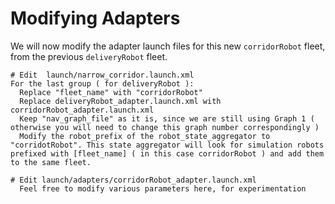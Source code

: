 # Modifying Adapters

We will now modify the adapter launch files for this new `corridorRobot` fleet, from the previous `deliveryRobot` fleet.
```
# Edit  launch/narrow_corridor.launch.xml
For the last group ( for deliveryRobot ):
  Replace "fleet_name" with "corridorRobot"
  Replace deliveryRobot_adapter.launch.xml with corridorRobot_adapter.launch.xml
  Keep "nav_graph_file" as it is, since we are still using Graph 1 ( otherwise you will need to change this graph number correspondingly )
  Modify the robot_prefix of the robot_state_aggregator to "corridotRobot". This state aggregator will look for simulation robots prefixed with [fleet_name] ( in this case corridorRobot ) and add them to the same fleet.

# Edit launch/adapters/corridorRobot_adapter.launch.xml
  Feel free to modify various parameters here, for experimentation
```
